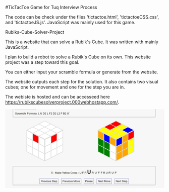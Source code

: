 #TicTacToe Game for Tuq Interview Process

The code can be check under the files 'tictactoe.html', 'tictactoeCSS.css', and 'tictactoeJS.js'.
JavaScript was mainly used for this game.

Rubiks-Cube-Solver-Project

This is a website that can solve a Rubik's Cube. It was written with mainly JavaScript. 

I plan to build a robot to solve a Rubik's Cube on its own. This website project was a step toward this goal. 

You can either input your scramble formula or generate from the website. 

The website outputs each step for the solution. It also contains two visual cubes; one for movement and one for the step you are in. 

The webiste is hosted and can be accesseed here https://rubikscubesolverproject.000webhostapp.com/.

<img src = "images/cubesExample.jpg" >
